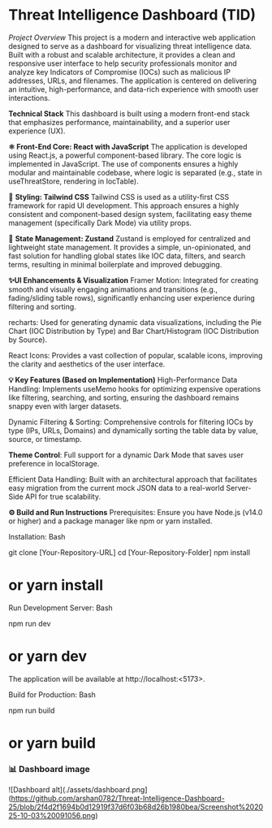  # Threat Intelligence Dashboard (TID)

 
*Project Overview*
This project is a modern and interactive web application designed to serve as a dashboard for visualizing threat intelligence data. Built with a robust and scalable architecture, it provides a clean and responsive user interface to help security professionals monitor and analyze key Indicators of Compromise (IOCs) such as malicious IP addresses, URLs, and filenames. The application is centered on delivering an intuitive, high-performance, and data-rich experience with smooth user interactions.

**Technical Stack**
This dashboard is built using a modern front-end stack that emphasizes performance, maintainability, and a superior user experience (UX).

**⚛️ Front-End Core: React with JavaScript**
The application is developed using React.js, a powerful component-based library. The core logic is implemented in JavaScript. The use of components ensures a highly modular and maintainable codebase, where logic is separated (e.g., state in useThreatStore, rendering in IocTable).

🎨 **Styling: Tailwind CSS**
Tailwind CSS is used as a utility-first CSS framework for rapid UI development. This approach ensures a highly consistent and component-based design system, facilitating easy theme management (specifically Dark Mode) via utility props.

🧠 **State Management: Zustand**
Zustand is employed for centralized and lightweight state management. It provides a simple, un-opinionated, and fast solution for handling global states like IOC data, filters, and search terms, resulting in minimal boilerplate and improved debugging.

**✨UI Enhancements & Visualization**
Framer Motion: Integrated for creating smooth and visually engaging animations and transitions (e.g., fading/sliding table rows), significantly enhancing user experience during filtering and sorting.

recharts: Used for generating dynamic data visualizations, including the Pie Chart (IOC Distribution by Type) and Bar Chart/Histogram (IOC Distribution by Source).

React Icons: Provides a vast collection of popular, scalable icons, improving the clarity and aesthetics of the user interface.

**💡 Key Features (Based on Implementation)**
High-Performance Data Handling: Implements useMemo hooks for optimizing expensive operations like filtering, searching, and sorting, ensuring the dashboard remains snappy even with larger datasets.

Dynamic Filtering & Sorting: Comprehensive controls for filtering IOCs by type (IPs, URLs, Domains) and dynamically sorting the table data by value, source, or timestamp.

**Theme Control**: Full support for a dynamic Dark Mode that saves user preference in localStorage.

Efficient Data Handling: Built with an architectural approach that facilitates easy migration from the current mock JSON data to a real-world Server-Side API for true scalability.

**⚙️ Build and Run Instructions**
Prerequisites: Ensure you have Node.js (v14.0 or higher) and a package manager like npm or yarn installed.

Installation:
Bash

git clone [Your-Repository-URL]
cd [Your-Repository-Folder]
npm install
# or yarn install
Run Development Server:
Bash

npm run dev
# or yarn dev
The application will be available at http://localhost:<5173>.

Build for Production:
Bash

npm run build
# or yarn build
 

### 📊 Dashboard image 
![Dashboard alt](./assets/dashboard.png](https://github.com/arshan0782/Threat-Intelligence-Dashboard-25/blob/2f4d2f1694b0d12919f37d6f03b68d26b1980bea/Screenshot%202025-10-03%20091056.png)


